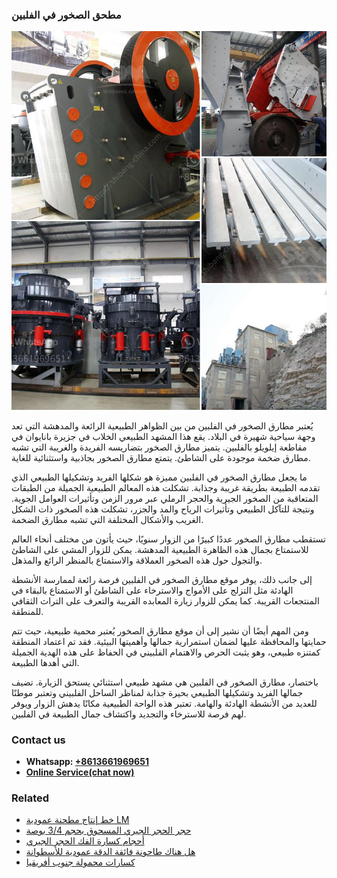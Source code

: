 <h3>مطحق الصخور في الفلبين</h3><img src='1701853985.jpg' alt=''><p>يُعتبر مطارق الصخور في الفلبين من بين الظواهر الطبيعية الرائعة والمدهشة التي تعد وجهة سياحية شهيرة في البلاد. يقع هذا المشهد الطبيعي الخلاب في جزيرة بانايوان في مقاطعة إيلويلو بالفلبين. يتميز مطارق الصخور بتضاريسه الفريدة والغريبة التي تشبه مطارق ضخمة موجودة على الشاطئ. يتمتع مطارق الصخور بجاذبية واستثنائية للغاية.</p><p>ما يجعل مطارق الصخور في الفلبين مميزة هو شكلها الفريد وتشكيلها الطبيعي الذي تقدمه الطبيعة بطريقة غريبة وجذابة. تشكلت هذه المعالم الطبيعية الجميلة من الطبقات المتعاقبة من الصخور الجيرية والحجر الرملي عبر مرور الزمن وتأثيرات العوامل الجوية. ونتيجة للتآكل الطبيعي وتأثيرات الرياح والمد والجزر، تشكلت هذه الصخور ذات الشكل الغريب والأشكال المختلفة التي تشبه مطارق الضخمة.</p><p>تستقطب مطارق الصخور عددًا كبيرًا من الزوار سنويًا، حيث يأتون من مختلف أنحاء العالم للاستمتاع بجمال هذه الظاهرة الطبيعية المدهشة. يمكن للزوار المشي على الشاطئ والتجول حول هذه الصخور العملاقة والاستمتاع بالمنظر الرائع والمذهل.</p><p>إلى جانب ذلك، يوفر موقع مطارق الصخور في الفلبين فرصة رائعة لممارسة الأنشطة الهادئة مثل التزلج على الأمواج والاسترخاء على الشاطئ أو الاستمتاع بالبقاء في المنتجعات القريبة. كما يمكن للزوار زيارة المعابده القريبة والتعرف على التراث الثقافي للمنطقة.</p><p>ومن المهم أيضًا أن نشير إلى أن موقع مطارق الصخور يُعتبر محمية طبيعية، حيث تتم حمايتها والمحافظة عليها لضمان استمرارية جمالها وأهميتها البيئية. فقد تم اعتماد المنطقة كمتنزه طبيعي، وهو يثبت الحرص والاهتمام الفلبيني في الحفاظ على هذه الهدية الجميلة التي أهدها الطبيعة.</p><p>باختصار، مطارق الصخور في الفلبين هي مشهد طبيعي استثنائي يستحق الزيارة. تضيف جمالها الفريد وتشكيلها الطبيعي بحيرة جذابة لمناظر الساحل الفلبيني وتعتبر موطنًا للعديد من الأنشطة الهادئة والهامة. تعتبر هذه الواحة الطبيعية مكانًا يدهش الزوار ويوفر لهم فرصة للاسترخاء والتجديد واكتشاف جمال الطبيعة في الفلبين.</p><h3>Contact us</h3><ul><li><strong>Whatsapp:&nbsp;<a href="https://wa.me/8613661969651">+8613661969651</a></strong></li><li><a href="https://swt.shibang-china.com/?git&amp;zhl&amp;مطحق الصخور في الفلبين"><strong>Online Service(chat now)</strong></a></li></ul><h3>Related</h3><ul><li><a href='خط إنتاج مطحنة عمودية LM.md'>خط إنتاج مطحنة عمودية LM</a></li><li><a href='حجر الحجر الجيري المسحوق بحجم 34 بوصة.md'>حجر الحجر الجيري المسحوق بحجم 3/4 بوصة</a></li><li><a href='أحجام كسارة الفك الحجر الجيري.md'>أحجام كسارة الفك الحجر الجيري</a></li><li><a href='هل هناك طاحونة فائقة الدقة عمودية للأسطوانة.md'>هل هناك طاحونة فائقة الدقة عمودية للأسطوانة</a></li><li><a href='كسارات محمولة جنوب أفريقيا.md'>كسارات محمولة جنوب أفريقيا</a></li></ul>